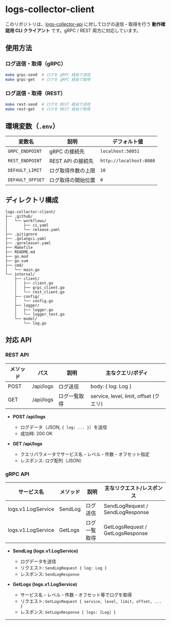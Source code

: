 # logs-collector-client

このリポジトリは、[logs-collector-api](https://github.com/KeitaShimura/logs-collector-api) に対してログの送信・取得を行う **動作確認用 CLI クライアント** です。gRPC / REST 両方に対応しています。

## 使用方法

### ログ送信・取得（gRPC）

```bash
make grpc-send  # ログを gRPC 経由で送信
make grpc-get   # ログを gRPC 経由で取得
```

### ログ送信・取得（REST）

```bash
make rest-send  # ログを REST 経由で送信
make rest-get   # ログを REST 経由で取得
```

## 環境変数（`.env`）

| 変数名           | 説明               | デフォルト値            |
| ---------------- | ------------------ | ----------------------- |
| `GRPC_ENDPOINT`  | gRPC の接続先      | `localhost:50051`       |
| `REST_ENDPOINT`  | REST API の接続先  | `http://localhost:8080` |
| `DEFAULT_LIMIT`  | ログ取得件数の上限 | `10`                    |
| `DEFAULT_OFFSET` | ログ取得の開始位置 | `0`                     |

## ディレクトリ構成

```
logs-collector-client/
├── .github/
│   └── workflows/
│       ├── ci.yaml
│       └── release.yaml
├── .gitignore
├── .golangci.yaml
├── .goreleaser.yaml
├── Makefile
├── README.md
├── go.mod
├── go.sum
├── cmd/
│   └── main.go
└── internal/
    ├── client/
    │   ├── client.go
    │   ├── grpc_client.go
    │   └── rest_client.go
    ├── config/
    │   └── config.go
    ├── logger/
    │   ├── logger.go
    │   └── logger_test.go
    └── model/
        └── log.go
```

## 対応 API

### REST API

| メソッド | パス      | 説明         | 主なクエリ/ボディ                      |
| -------- | --------- | ------------ | -------------------------------------- |
| POST     | /api/logs | ログ送信     | body: { log: Log }                     |
| GET      | /api/logs | ログ一覧取得 | service, level, limit, offset (クエリ) |

- **POST /api/logs**

  - ログデータ（JSON, `{ log: ... }`）を送信
  - 成功時: 200 OK

- **GET /api/logs**
  - クエリパラメータでサービス名・レベル・件数・オフセット指定
  - レスポンス: ログ配列（JSON）

### gRPC API

| サービス名         | メソッド | 説明         | 主なリクエスト/レスポンス        |
| ------------------ | -------- | ------------ | -------------------------------- |
| logs.v1.LogService | SendLog  | ログ送信     | SendLogRequest / SendLogResponse |
| logs.v1.LogService | GetLogs  | ログ一覧取得 | GetLogsRequest / GetLogsResponse |

- **SendLog (logs.v1.LogService)**

  - ログデータを送信
  - リクエスト: `SendLogRequest { log: Log }`
  - レスポンス: `SendLogResponse`

- **GetLogs (logs.v1.LogService)**
  - サービス名・レベル・件数・オフセット等でログを取得
  - リクエスト: `GetLogsRequest { service, level, limit, offset, ... }`
  - レスポンス: `GetLogsResponse { logs: [Log] }`

---
